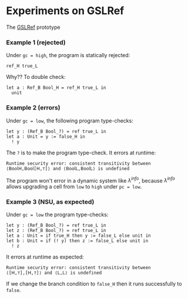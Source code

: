 # Experiments on GSLRef

The [GSLRef](https://pleiad.cl/gradual-security/) prototype

### Example 1 (rejected)

Under `gc = high`, the program is statically rejected:
```
ref_H true_L
```

Why?? To double check:
```
let a : Ref_B Bool_H = ref_H true_L in
  unit
```

### Example 2 (errors)

Under `gc = low`, the following program type-checks:
```
let y : (Ref_B Bool_?) = ref true_L in
let a : Unit = y := false_H in
  ! y
```

The `?` is to make the program type-check.
It errors at runtime:
```
Runtime security error: consistent transitivity between
⟨𝖡𝗈𝗈𝗅𝖧,𝖡𝗈𝗈𝗅[𝖧,⊤]⟩ and ⟨𝖡𝗈𝗈𝗅𝖫,𝖡𝗈𝗈𝗅𝖫⟩ is undefined
```

The program won't error in a dynamic system like $\lambda^{\mathit{info}}$,
because $\lambda^{\mathit{info}}$ allows upgrading a cell from `low` to
`high` under `pc = low`.

### Example 3 (NSU, as expected)

Under `gc = low` the program type-checks:
```
let y : (Ref_B Bool_?) = ref true_L in
let z : (Ref_B Bool_?) = ref true_L in
let a : Unit = if true_H then y := false_L else unit in
let b : Unit = if (! y) then z := false_L else unit in
  ! z
```

It errors at runtime as expected:
```
Runtime security error: consistent transitivity between
⟨[𝖧,⊤],[𝖧,⊤]⟩ and ⟨𝖫,𝖫⟩ is undefined
```

If we change the branch condition to `false_H` then it runs
successfully to `false`.

